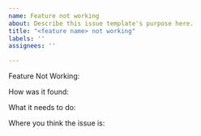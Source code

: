 ```yaml
---
name: Feature not working
about: Describe this issue template's purpose here.
title: "<feature name> not working"
labels: ''
assignees: ''

---
```


Feature Not Working:

How was it found:

What it needs to do:

Where you think the issue is:

